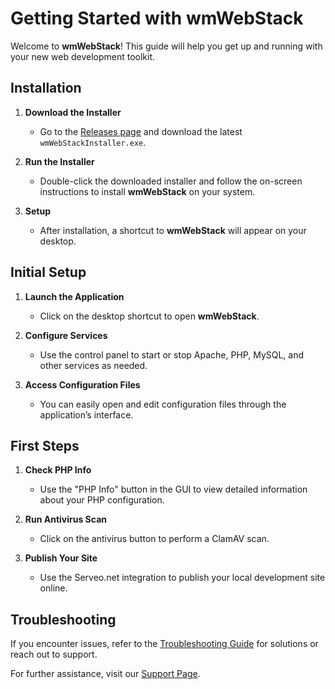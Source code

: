 # Getting Started with wmWebStack

Welcome to **wmWebStack**! This guide will help you get up and running with your new web development toolkit.

## Installation

1. **Download the Installer**
   - Go to the [Releases page](https://github.com/yourusername/wmWebStack/releases) and download the latest `wmWebStackInstaller.exe`.

2. **Run the Installer**
   - Double-click the downloaded installer and follow the on-screen instructions to install **wmWebStack** on your system.

3. **Setup**
   - After installation, a shortcut to **wmWebStack** will appear on your desktop.

## Initial Setup

1. **Launch the Application**
   - Click on the desktop shortcut to open **wmWebStack**.

2. **Configure Services**
   - Use the control panel to start or stop Apache, PHP, MySQL, and other services as needed.

3. **Access Configuration Files**
   - You can easily open and edit configuration files through the application’s interface.

## First Steps

1. **Check PHP Info**
   - Use the "PHP Info" button in the GUI to view detailed information about your PHP configuration.

2. **Run Antivirus Scan**
   - Click on the antivirus button to perform a ClamAV scan.

3. **Publish Your Site**
   - Use the Serveo.net integration to publish your local development site online.

## Troubleshooting

If you encounter issues, refer to the [Troubleshooting Guide](https://webstack.wikimint.com/docs/troubleshooting.md) for solutions or reach out to support.

For further assistance, visit our [Support Page](https://webstack.wikimint.com/support).


